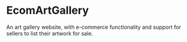 # EcomArtGallery
An art gallery website, with e-commerce functionality and support for sellers to list their artwork for sale. 
